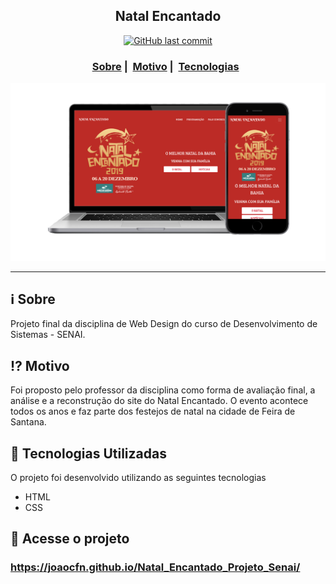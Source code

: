 <h2 align="center">Natal Encantado</h2>

<p align="center">
  <a href="LICENSE">
    <img alt="GitHub last commit" src="https://img.shields.io/github/last-commit/JoaoCFN/Natal_Encantado_Projeto_Senai">
  </a>
</p>

<h3 align="center">
  <a href="#information_source-sobre">Sobre</a>&nbsp;|&nbsp;
  <a href="#interrobang-motivo">Motivo</a>&nbsp;|&nbsp;
  <a href="#rocket-tecnologias-utilizadas">Tecnologias</a>&nbsp;&nbsp;
</h3>

<img src="https://raw.githubusercontent.com/JoaoCFN/Natal_Encantado_Projeto_Senai/master/midia/print-web.png" width="1200">

___


## :information_source: Sobre

Projeto final da disciplina de Web Design do curso de Desenvolvimento de Sistemas - SENAI.

## :interrobang: Motivo

Foi proposto pelo professor da disciplina como forma de avaliação final, a análise e a reconstrução do site do Natal Encantado. O evento acontece todos os anos e faz parte dos festejos de natal na cidade de Feira de Santana.

## :rocket: Tecnologias Utilizadas 

O projeto foi desenvolvido utilizando as seguintes tecnologias

- HTML
- CSS

## :link: Acesse o projeto
### https://joaocfn.github.io/Natal_Encantado_Projeto_Senai/
